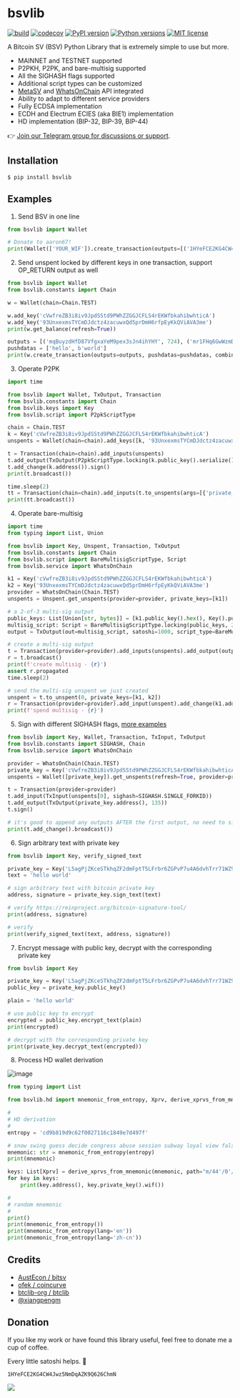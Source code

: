 # bsvlib

[![build](https://github.com/gitzhou/bsvlib/actions/workflows/build.yml/badge.svg)](https://github.com/gitzhou/bsvlib/actions/workflows/build.yml)
[![codecov](https://codecov.io/gh/gitzhou/bsvlib/branch/master/graph/badge.svg?token=ZD1AS8JG9W)](https://codecov.io/gh/gitzhou/bsvlib)
[![PyPI version](https://img.shields.io/pypi/v/bsvlib)](https://pypi.org/project/bsvlib)
[![Python versions](https://img.shields.io/pypi/pyversions/bsvlib)](https://pypi.org/project/bsvlib)
[![MIT license](https://img.shields.io/badge/license-MIT-blue)](https://en.wikipedia.org/wiki/MIT_License)

A Bitcoin SV (BSV) Python Library that is extremely simple to use but more.

- MAINNET and TESTNET supported
- P2PKH, P2PK, and bare-multisig supported
- All the SIGHASH flags supported
- Additional script types can be customized
- [MetaSV](https://metasv.com/) and [WhatsOnChain](https://developers.whatsonchain.com/) API integrated
- Ability to adapt to different service providers
- Fully ECDSA implementation
- ECDH and Electrum ECIES (aka BIE1) implementation
- HD implementation (BIP-32, BIP-39, BIP-44)

👉 [Join our Telegram group for discussions or support](https://t.me/bsvlib).

## Installation

```
$ pip install bsvlib
```

## Examples

1. Send BSV in one line

```python
from bsvlib import Wallet

# Donate to aaron67!
print(Wallet(['YOUR_WIF']).create_transaction(outputs=[('1HYeFCE2KG4CW4Jwz5NmDqAZK9Q626ChmN', 724996)]).broadcast())
```

2. Send unspent locked by different keys in one transaction, support OP_RETURN output as well

```python
from bsvlib import Wallet
from bsvlib.constants import Chain

w = Wallet(chain=Chain.TEST)

w.add_key('cVwfreZB3i8iv9JpdSStd9PWhZZGGJCFLS4rEKWfbkahibwhticA')
w.add_key('93UnxexmsTYCmDJdctz4zacuwxQd5prDmH6rfpEyKkQViAVA3me')
print(w.get_balance(refresh=True))

outputs = [('mqBuyzdHfD87VfgxaYeM9pex3sJn4ihYHY', 724), ('mr1FHq6GwWzmD1y8Jxq6rNDGsiiQ9caF7r', 996)]
pushdatas = ['hello', b'world']
print(w.create_transaction(outputs=outputs, pushdatas=pushdatas, combine=True).broadcast())
```

3. Operate P2PK

```python
import time

from bsvlib import Wallet, TxOutput, Transaction
from bsvlib.constants import Chain
from bsvlib.keys import Key
from bsvlib.script import P2pkScriptType

chain = Chain.TEST
k = Key('cVwfreZB3i8iv9JpdSStd9PWhZZGGJCFLS4rEKWfbkahibwhticA')
unspents = Wallet(chain=chain).add_keys([k, '93UnxexmsTYCmDJdctz4zacuwxQd5prDmH6rfpEyKkQViAVA3me']).get_unspents(refresh=True)

t = Transaction(chain=chain).add_inputs(unspents)
t.add_output(TxOutput(P2pkScriptType.locking(k.public_key().serialize()), 996, P2pkScriptType()))
t.add_change(k.address()).sign()
print(t.broadcast())

time.sleep(2)
tt = Transaction(chain=chain).add_inputs(t.to_unspents(args=[{'private_keys': [k]}] * 2)).add_change(k.address()).sign()
print(tt.broadcast())
```

4. Operate bare-multisig

```python
import time
from typing import List, Union

from bsvlib import Key, Unspent, Transaction, TxOutput
from bsvlib.constants import Chain
from bsvlib.script import BareMultisigScriptType, Script
from bsvlib.service import WhatsOnChain

k1 = Key('cVwfreZB3i8iv9JpdSStd9PWhZZGGJCFLS4rEKWfbkahibwhticA')
k2 = Key('93UnxexmsTYCmDJdctz4zacuwxQd5prDmH6rfpEyKkQViAVA3me')
provider = WhatsOnChain(Chain.TEST)
unspents = Unspent.get_unspents(provider=provider, private_keys=[k1])

# a 2-of-3 multi-sig output
public_keys: List[Union[str, bytes]] = [k1.public_key().hex(), Key().public_key().hex(), k2.public_key().serialize()]
multisig_script: Script = BareMultisigScriptType.locking(public_keys, 2)
output = TxOutput(out=multisig_script, satoshi=1000, script_type=BareMultisigScriptType())

# create a multi-sig output
t = Transaction(provider=provider).add_inputs(unspents).add_output(output).add_change().sign()
r = t.broadcast()
print(f'create multisig - {r}')
assert r.propagated
time.sleep(2)

# send the multi-sig unspent we just created
unspent = t.to_unspent(0, private_keys=[k1, k2])
r = Transaction(provider=provider).add_input(unspent).add_change(k1.address()).sign().broadcast()
print(f'spend multisig - {r}')
```

5. Sign with different SIGHASH flags, [more examples](https://github.com/gitzhou/bsvlib/tree/master/examples)

```python
from bsvlib import Key, Wallet, Transaction, TxInput, TxOutput
from bsvlib.constants import SIGHASH, Chain
from bsvlib.service import WhatsOnChain

provider = WhatsOnChain(Chain.TEST)
private_key = Key('cVwfreZB3i8iv9JpdSStd9PWhZZGGJCFLS4rEKWfbkahibwhticA')
unspents = Wallet([private_key]).get_unspents(refresh=True, provider=provider)

t = Transaction(provider=provider)
t.add_input(TxInput(unspents[0], sighash=SIGHASH.SINGLE_FORKID))
t.add_output(TxOutput(private_key.address(), 135))
t.sign()

# it's good to append any outputs AFTER the first output, no need to sign, can broadcast directly
print(t.add_change().broadcast())
```

6. Sign arbitrary text with private key

```python
from bsvlib import Key, verify_signed_text

private_key = Key('L5agPjZKceSTkhqZF2dmFptT5LFrbr6ZGPvP7u4A6dvhTrr71WZ9')
text = 'hello world'

# sign arbitrary text with bitcoin private key
address, signature = private_key.sign_text(text)

# verify https://reinproject.org/bitcoin-signature-tool/
print(address, signature)

# verify
print(verify_signed_text(text, address, signature))
```

7. Encrypt message with public key, decrypt with the corresponding private key

```python
from bsvlib import Key

private_key = Key('L5agPjZKceSTkhqZF2dmFptT5LFrbr6ZGPvP7u4A6dvhTrr71WZ9')
public_key = private_key.public_key()

plain = 'hello world'

# use public key to encrypt
encrypted = public_key.encrypt_text(plain)
print(encrypted)

# decrypt with the corresponding private key
print(private_key.decrypt_text(encrypted))
```

8. Process HD wallet derivation

![image](https://user-images.githubusercontent.com/1585505/150875831-2663e158-b00d-4089-8276-1ad72e335d28.png)

```python
from typing import List

from bsvlib.hd import mnemonic_from_entropy, Xprv, derive_xprvs_from_mnemonic

#
# HD derivation
#
entropy = 'cd9b819d9c62f0027116c1849e7d497f'

# snow swing guess decide congress abuse session subway loyal view false zebra
mnemonic: str = mnemonic_from_entropy(entropy)
print(mnemonic)

keys: List[Xprv] = derive_xprvs_from_mnemonic(mnemonic, path="m/44'/0'/0'", change=1, index_start=0, index_end=5)
for key in keys:
    print(key.address(), key.private_key().wif())

#
# random mnemonic
#
print()
print(mnemonic_from_entropy())
print(mnemonic_from_entropy(lang='en'))
print(mnemonic_from_entropy(lang='zh-cn'))
```

## Credits

- [AustEcon / bitsv](https://github.com/AustEcon/bitsv)
- [ofek / coincurve](https://github.com/ofek/coincurve/)
- [btclib-org / btclib](https://github.com/btclib-org/btclib)
- [@xiangpengm](https://github.com/xiangpengm)

## Donation

If you like my work or have found this library useful, feel free to donate me a cup of coffee.

Every little satoshi helps. 👏

```
1HYeFCE2KG4CW4Jwz5NmDqAZK9Q626ChmN
```

![](https://aaron67-public.oss-cn-beijing.aliyuncs.com/202201200232249.png?x-oss-process=image/resize,p_50)
